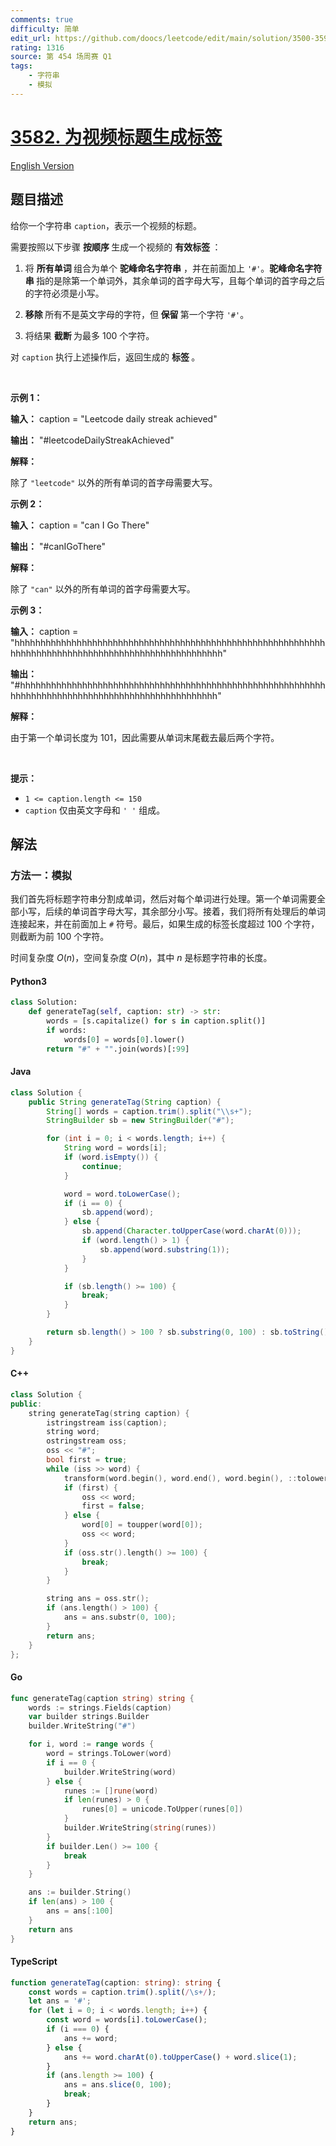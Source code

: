 ```yaml
---
comments: true
difficulty: 简单
edit_url: https://github.com/doocs/leetcode/edit/main/solution/3500-3599/3582.Generate%20Tag%20for%20Video%20Caption/README.md
rating: 1316
source: 第 454 场周赛 Q1
tags:
    - 字符串
    - 模拟
---
```


<!-- problem:start -->

# [3582. 为视频标题生成标签](https://leetcode.cn/problems/generate-tag-for-video-caption)

[English Version](/solution/3500-3599/3582.Generate%20Tag%20for%20Video%20Caption/README_EN.md)

## 题目描述

<!-- description:start -->

<p>给你一个字符串 <code><font face="monospace">caption</font></code>，表示一个视频的标题。</p>

<p>需要按照以下步骤&nbsp;<strong>按顺序&nbsp;</strong>生成一个视频的&nbsp;<strong>有效标签&nbsp;</strong>：</p>

<ol>
	<li>
	<p>将 <strong>所有单词&nbsp;</strong>组合为单个&nbsp;<strong>驼峰命名字符串</strong> ，并在前面加上 <code>'#'</code>。<strong>驼峰命名字符串&nbsp;</strong>指的是除第一个单词外，其余单词的首字母大写，且每个单词的首字母之后的字符必须是小写。</p>
	</li>
	<li>
	<p><b>移除&nbsp;</b>所有不是英文字母的字符，但<strong> 保留&nbsp;</strong>第一个字符 <code>'#'</code>。</p>
	</li>
	<li>
	<p>将结果&nbsp;<strong>截断&nbsp;</strong>为最多 100 个字符。</p>
	</li>
</ol>

<p>对 <code>caption</code> 执行上述操作后，返回生成的&nbsp;<strong>标签&nbsp;</strong>。</p>

<p>&nbsp;</p>

<p><strong class="example">示例 1：</strong></p>

<div class="example-block">
<p><strong>输入：</strong> <span class="example-io">caption = "Leetcode daily streak achieved"</span></p>

<p><strong>输出：</strong> <span class="example-io">"#leetcodeDailyStreakAchieved"</span></p>

<p><strong>解释：</strong></p>

<p>除了 <code>"leetcode"</code> 以外的所有单词的首字母需要大写。</p>
</div>

<p><strong class="example">示例 2：</strong></p>

<div class="example-block">
<p><strong>输入：</strong> <span class="example-io">caption = "can I Go There"</span></p>

<p><strong>输出：</strong> <span class="example-io">"#canIGoThere"</span></p>

<p><strong>解释：</strong></p>

<p>除了 <code>"can"</code> 以外的所有单词的首字母需要大写。</p>
</div>

<p><strong class="example">示例 3：</strong></p>

<div class="example-block">
<p><strong>输入：</strong> <span class="example-io">caption = "hhhhhhhhhhhhhhhhhhhhhhhhhhhhhhhhhhhhhhhhhhhhhhhhhhhhhhhhhhhhhhhhhhhhhhhhhhhhhhhhhhhhhhhhhhhhhhhhhhhhh"</span></p>

<p><strong>输出：</strong> <span class="example-io">"#hhhhhhhhhhhhhhhhhhhhhhhhhhhhhhhhhhhhhhhhhhhhhhhhhhhhhhhhhhhhhhhhhhhhhhhhhhhhhhhhhhhhhhhhhhhhhhhhhhh"</span></p>

<p><strong>解释：</strong></p>

<p>由于第一个单词长度为 101，因此需要从单词末尾截去最后两个字符。</p>
</div>

<p>&nbsp;</p>

<p><strong>提示：</strong></p>

<ul>
	<li><code>1 &lt;= caption.length &lt;= 150</code></li>
	<li><code>caption</code> 仅由英文字母和 <code>' '</code> 组成。</li>
</ul>

<!-- description:end -->

## 解法

<!-- solution:start -->

### 方法一：模拟

我们首先将标题字符串分割成单词，然后对每个单词进行处理。第一个单词需要全部小写，后续的单词首字母大写，其余部分小写。接着，我们将所有处理后的单词连接起来，并在前面加上 `#` 符号。最后，如果生成的标签长度超过 100 个字符，则截断为前 100 个字符。

时间复杂度 $O(n)$，空间复杂度 $O(n)$，其中 $n$ 是标题字符串的长度。

<!-- tabs:start -->

#### Python3

```python
class Solution:
    def generateTag(self, caption: str) -> str:
        words = [s.capitalize() for s in caption.split()]
        if words:
            words[0] = words[0].lower()
        return "#" + "".join(words)[:99]
```

#### Java

```java
class Solution {
    public String generateTag(String caption) {
        String[] words = caption.trim().split("\\s+");
        StringBuilder sb = new StringBuilder("#");

        for (int i = 0; i < words.length; i++) {
            String word = words[i];
            if (word.isEmpty()) {
                continue;
            }

            word = word.toLowerCase();
            if (i == 0) {
                sb.append(word);
            } else {
                sb.append(Character.toUpperCase(word.charAt(0)));
                if (word.length() > 1) {
                    sb.append(word.substring(1));
                }
            }

            if (sb.length() >= 100) {
                break;
            }
        }

        return sb.length() > 100 ? sb.substring(0, 100) : sb.toString();
    }
}
```

#### C++

```cpp
class Solution {
public:
    string generateTag(string caption) {
        istringstream iss(caption);
        string word;
        ostringstream oss;
        oss << "#";
        bool first = true;
        while (iss >> word) {
            transform(word.begin(), word.end(), word.begin(), ::tolower);
            if (first) {
                oss << word;
                first = false;
            } else {
                word[0] = toupper(word[0]);
                oss << word;
            }
            if (oss.str().length() >= 100) {
                break;
            }
        }

        string ans = oss.str();
        if (ans.length() > 100) {
            ans = ans.substr(0, 100);
        }
        return ans;
    }
};
```

#### Go

```go
func generateTag(caption string) string {
	words := strings.Fields(caption)
	var builder strings.Builder
	builder.WriteString("#")

	for i, word := range words {
		word = strings.ToLower(word)
		if i == 0 {
			builder.WriteString(word)
		} else {
			runes := []rune(word)
			if len(runes) > 0 {
				runes[0] = unicode.ToUpper(runes[0])
			}
			builder.WriteString(string(runes))
		}
		if builder.Len() >= 100 {
			break
		}
	}

	ans := builder.String()
	if len(ans) > 100 {
		ans = ans[:100]
	}
	return ans
}
```

#### TypeScript

```ts
function generateTag(caption: string): string {
    const words = caption.trim().split(/\s+/);
    let ans = '#';
    for (let i = 0; i < words.length; i++) {
        const word = words[i].toLowerCase();
        if (i === 0) {
            ans += word;
        } else {
            ans += word.charAt(0).toUpperCase() + word.slice(1);
        }
        if (ans.length >= 100) {
            ans = ans.slice(0, 100);
            break;
        }
    }
    return ans;
}
```

<!-- tabs:end -->

<!-- solution:end -->

<!-- problem:end -->
